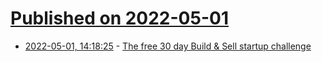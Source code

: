 # [Published on 2022-05-01](index.md)

* [2022-05-01, 14:18:25](https://news.ycombinator.com/item?id=31225189) - [The free 30 day Build & Sell startup challenge](https://buildsell30.com)
